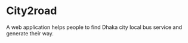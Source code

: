 # City2road
A web application helps people to find Dhaka city local bus service and generate their way.
